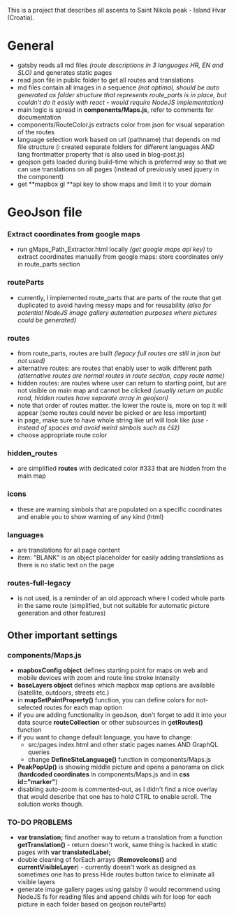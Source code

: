 This is a project that describes all ascents to Saint Nikola peak - Island Hvar (Croatia).

# General
- gatsby reads all md files *(route descriptions in 3 languages HR, EN and SLO)* and generates static pages
- read json file in public folder to get all routes and translations
- md files contain all images in a sequence *(not optimal, should be auto generated as folder structure that represents route_parts is in place, but couldn't do it easily with react - would require NodeJS implementation)*
- main logic is spread in **components/Maps.js**, refer to comments for documentation
- components/RouteColor.js extracts color from json for visual separation of the routes
- language selection work based on url (pathname) that depends on md file structure (i created separate folders for different languages AND lang frontmatter property that is also used in blog-post.js)
- geojson gets loaded during build-time which is preferred way so that we can use translations on all pages (instead of previously used jquery in the component)
- get **mapbox gl **api key to show maps and limit it to your domain

# GeoJson file
### Extract coordinates from google maps
- run gMaps_Path_Extractor.html locally *(get google maps api key)* to extract coordinates manually from google maps: store coordinates only in route_parts section

### routeParts
- currently, I implemented route_parts that are parts of the route that get duplicated to avoid having messy maps and for reusability *(also for potential NodeJS image gallery automation purposes where pictures could be generated)*

### routes
- from route_parts, routes are built *(legacy full routes are still in json but not used)*
- alternative routes: are routes that enably user to walk different path *(alternative routes are normal routes in route section, copy route name)*
- hidden routes: are routes where user can return to starting point, but are not visible on main map and cannot be clicked *(usually return on public road, hidden routes have separate array in geojson)*
- note that order of routes matter. the lower the route is, more on top it will appear (some routes could never be picked or are less important)
- in page, make sure to have whole string like url will look like *(use - instead of spaces and avoid weird simbols such as čšž)*
- choose appropriate route color

### hidden_routes
- are simplified **routes** with dedicated color #333 that are hidden from the main map

### icons
- these are warning simbols that are populated on a specific coordinates and enable you to show warning of any kind (html)

### languages
- are translations for all page content
- item: "BLANK" is an object placeholder for easily adding translations as there is no static text on the page

### routes-full-legacy
- is not used, is a reminder of an old approach where I coded whole parts in the same route (simplified, but not suitable for automatic picture generation and other features)

## Other important settings
### components/Maps.js
- **mapboxConfig object** defines starting point for maps on web and mobile devices with zoom and route line stroke intensity
- **baseLayers object** defines which mapbox map options are available (satellite, outdoors, streets etc.)
- in **mapSetPaintProperty()** function, you can define colors for not-selected routes for each map option 
- if you are adding functionality in geoJson, don't forget to add it into your data source **routeCollection** or other subsources in g**etRoutes()** function
- if you want to change default language, you have to change:
    - src/pages index.html and other static pages names AND GraphQL queries
    - change **DefineSiteLanguage()** function in components/Maps.js
- **PeakPopUp()** is showing middle picture and opens a panorama on click (**hardcoded coordinates** in components/Maps.js and in **css id="marker"**)
- disabling auto-zoom is commented-out, as I didn't find a nice overlay that would describe that one has to hold CTRL to enable scroll. The solution works though.

### TO-DO PROBLEMS
- **var translation;** find another way to return a translation from a function **getTranslation()** - return doesn't work, same thing is hacked in static pages with **var translatedLabel;**
- double cleaning of forEach arrays (**RemoveIcons()** and **currentVisibleLayer**) - currently doesn't work as designed as sometimes one has to press Hide routes button twice to eliminate all visible layers
- generate image gallery pages using gatsby (I would recommend using NodeJS fs for reading files and append childs wih for loop for each picture in each folder based on geojson routeParts)